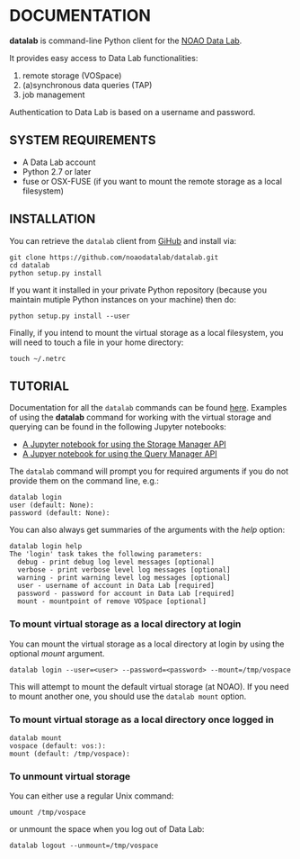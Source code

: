 
# DOCUMENTATION

<b>datalab</b> is command-line Python client for the [NOAO Data Lab](http://datalab.noao.edu).

It provides easy access to Data Lab functionalities:

1. remote storage (VOSpace)
1. (a)synchronous data queries (TAP)
1. job management

Authentication to Data Lab is based on a username and password.


## SYSTEM REQUIREMENTS

* A Data Lab account
* Python 2.7 or later
* fuse or OSX-FUSE (if you want to mount the remote storage as a local filesystem)


## INSTALLATION

You can retrieve the ``datalab`` client from [GiHub](https://github.com/noaodatalab/datalab.git) and
install via:

```
git clone https://github.com/noaodatalab/datalab.git
cd datalab
python setup.py install
```

If you want it installed in your private Python repository (because you maintain mutiple Python instances on your machine) then do:

```
python setup.py install --user
```

Finally, if you intend to mount the virtual storage as a local
filesystem, you will need to touch a file in your home directory:

```
touch ~/.netrc
```
## TUTORIAL

Documentation for all the ``datalab`` commands can be found
[here](http://datalab.noao.edu/twiki/pub/DataLab/SoftwareDocs/DataLab_Command_Line_Client.pdf). Examples
of using the <b>datalab</b> command for working with the virtual storage and
querying can be found in the following Jupyter notebooks:

* [A Jupyter notebook for using the Storage Manager API](http://datalab.noao.edu/twiki/pub/DataLab/SoftwareDocs/How_to_use_the_Data_Lab_storage_manager_service.ipynb)
* [A Jupyer notebook for using the Query Manager API](http://datalab.noao.edu/twiki/pub/DataLab/SoftwareDocs/How_to_use_the_Data_Lab_query_manager_service.ipynb)

The ``datalab`` command will prompt you for required arguments if you do not
provide them on the command line, e.g.:

```
datalab login
user (default: None):
password (default: None):
```

You can also always get summaries of the arguments with the
<i>help</i> option:

```
datalab login help
The 'login' task takes the following parameters:
  debug - print debug log level messages [optional]
  verbose - print verbose level log messages [optional]
  warning - print warning level log messages [optional]
  user - username of account in Data Lab [required]
  password - password for account in Data Lab [required]
  mount - mountpoint of remove VOSpace [optional]
```

### To mount virtual storage as a local directory at login

You can mount the virtual storage as a local directory at login by
using the optional <i>mount</i> argument. 

```
datalab login --user=<user> --password=<password> --mount=/tmp/vospace
```

This will attempt to mount the default virtual storage (at NOAO). If
you need to mount another one, you should use the ``datalab mount`` option.

  
### To mount virtual storage as a local directory once logged in

```
datalab mount
vospace (default: vos:):
mount (default: /tmp/vospace):
```

### To unmount virtual storage

You can either use a regular Unix command:

```
umount /tmp/vospace
```

or unmount the space when you log out of Data Lab:

```
datalab logout --unmount=/tmp/vospace
```
